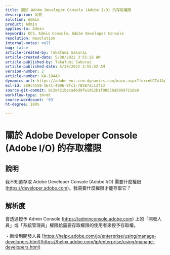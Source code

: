 ```yaml
---
title: 關於 Adobe Developer Console (Adobe I/O) 的存取權限
description: 說明
solution: Admin
product: Admin
applies-to: Admin
keywords: KCS、Admin Console、Adobe Developer Console
resolution: Resolution
internal-notes: null
bug: false
article-created-by: Takafumi Sakurai
article-created-date: 5/30/2022 3:55:28 AM
article-published-by: Takafumi Sakurai
article-published-date: 5/30/2022 3:55:52 AM
version-number: 2
article-number: KA-19448
dynamics-url: https://adobe-ent.crm.dynamics.com/main.aspx?forceUCI=1&pagetype=entityrecord&etn=knowledgearticle&id=77708953-ccdf-ec11-bb3d-000d3a35188d
exl-id: 269c4559-1671-4906-8fc1-78587ac13f23
source-git-commit: 0c3e421beca46d9fe1952b1f98538a50697216a0
workflow-type: tm+mt
source-wordcount: '93'
ht-degree: 100%

---
```


# 關於 Adobe Developer Console (Adobe I/O) 的存取權限

## 說明

我不知道存取 Adobe Developer Console (Adobe I/O) 需要什麼權限 (https://developer.adobe.com)。我需要什麼權限才能存取它？

## 解析度


會透過授予 Admin Console (https://adminconsole.adobe.com) 上的「開發人員」或「系統管理員」權限給需要存取權限的使用者來授予存取權。

・新增到開發人員
[https://helpx.adobe.com/jp/enterprise/using/manage-developers.html](https://helpx.adobe.com/jp/enterprise/using/manage-developers.html)
